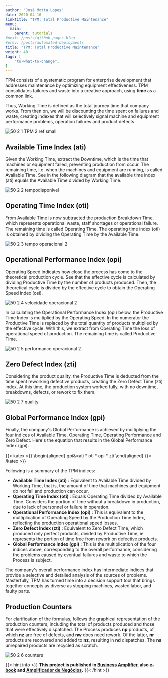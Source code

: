 ```yaml
---
author: "José Motta Lopes"
date: 2020-04-16
linktitle: "TPM: Total Productive Maintenance"
menu:
  main:
    parent: tutorials
#next: /posts/github-pages-blog
#prev: /posts/automated-deployments
title: "TPM: Total Productive Maintenance"
weight: 40
tags: [
    "to-what-to-change",
]
---
```

TPM consists of a systematic program for enterprise development that addresses maintenance by optimizing equipment effectiveness. TPM consolidates failures and waste into a creative approach, using **time** as a common link.

Thus, Working Time is defined as the total journey time that company works. From then on, we will be discounting the time spent on failures and waste, creating indexes that will selectively signal machine and equipment performance problems, operation failures and product defects.

![50 2 1 TPM 2 ref small](https://user-images.githubusercontent.com/86032/79464036-f5fa4980-7fcf-11ea-891b-5e7adc758e20.png)

## Available Time Index (ati)

Given the Working Time, extract the Downtime, which is the time that machines or equipment failed, preventing production from occur. The remaining time, i.e. when the machines and equipment are running, is called Available Time. See in the following diagram that the available time index (ati) equals the Available Time divided by Working Time.

![50 2 2 tempodisponivel](https://user-images.githubusercontent.com/86032/79464045-f8f53a00-7fcf-11ea-97f1-ba420a15e555.png)

## Operating Time Index (oti)

From Available Time is now subtracted the production Breakdown Time, which represents operational waste, staff shortages or operational failure. The remaining time is called Operating Time. The operating time index (oti) is obtained by dividing the Operating Time by the Available Time.

![50 2 3 tempo operacional 2](https://user-images.githubusercontent.com/86032/79464056-fd215780-7fcf-11ea-845d-b03402a64573.png)

## Operational Performance Index (opi) 

Operating Speed indicates how close the process has come to the theoretical production cycle. See that the effective cycle is calculated by dividing Productive Time by the number of products produced. Then, the theoretical cycle is divided by the effective cycle to obtain the Operating Speed index (osi).

![50 2 4 velocidade operacional 2](https://user-images.githubusercontent.com/86032/79464071-01e60b80-7fd0-11ea-8645-0f4cd160ff56.png)

In calculating the Operational Performance Index (opi) below, the Productive Time Index is multiplied by the Operating Speed. In the numerator the Productive Time is replaced by the total quantity of products multiplied by the effective cycle. With this, we extract from Operating Time the loss of operational speed of production. The remaining time is called Productive Time.

![50 2 5 performance operacional 2](https://user-images.githubusercontent.com/86032/79464079-04e0fc00-7fd0-11ea-801d-4d8add8063b7.png)

## Zero Defect Index (zti)

Considering the product quality, the Productive Time is deducted from the time spent reworking defective products, creating the Zero Defect Time (zti) index. At this time, the production system worked fully, with no downtime, breakdowns, defects, or rework to fix them.

![50 2 7 quality](https://user-images.githubusercontent.com/86032/79464099-0ad6dd00-7fd0-11ea-901d-b8a5f9feec2d.png)

## Global Performance Index (gpi)

Finally, the company's Global Performance is achieved by multiplying the four indices of Available Time, Operating Time, Operating Performance and Zero Defect. Here's the equation that results in the Global Performance Index (gpi).

{{< katex >}}
\begin{aligned}
   gpi&=ati * oti * opi * zti
\end{aligned}
{{< /katex >}}

Following is a summary of the TPM indices:

- **Available Time Index (ati)** : Equivalent to Available Time divided by Working Time, that is, the amount of time that machines and equipment do not fail and production can occur.
- **Operating Time Index (oti)** : Equals Operating Time divided by Available Time. Considers the portion of time without a breakdown in production, due to lack of personnel or failure in operation.
- **Operational Performance Index (opi)** : This is equivalent to the multiplication of Operating Speed by the Production Time Index, reflecting the production operational speed losses.
- **Zero Defect Index (zti)** : Equivalent to Zero Defect Time, which produced only perfect products, divided by Productive Time, ie represents the portion of time free from rework on defective products.
- **Global Performance Index (gpi)** : This is the multiplication of the four indices above, corresponding to the overall performance, considering the problems caused by eventual failures and waste to which the Process is subject.

The company's overall performance index has intermediate indices that provide a selective and detailed analysis of the sources of problems. Masterfully, TPM has turned time into a decision support tool that brings together concepts as diverse as stopping machines, wasted labor, and faulty parts.

## Production Counters

For clarification of the formulas, follows the graphical representation of the production counters, including the total of products produced and those that were effectively dispatched. The Process produces **np** products, of which **nz** are free of defects, and **nw** does need rework. Of the latter, **nr** products are recovered and added to **nz**, resulting in **nd** dispatches. The **ns** unrepaired products are recycled as scratch.

![50 2 6 counters](https://user-images.githubusercontent.com/86032/79464086-07dbec80-7fd0-11ea-99a7-8d503a87454f.png)

{{< hint info >}}
**This project is published in [Business Amplifier](https://www.amazon.com/Business-Amplifier-M-Sc-Motta-Lopes/dp/B083XGK14Q), also [e-book](https://www.amazon.com/Business-Amplifier-Jose-Motta-Lopes-ebook-dp-B086L6V6QY/dp/B086L6V6QY/) and [Amplificador de Negócios](https://www.amazon.com/M-Sc-Jose-Motta-Lopes/dp/8592301009).**
{{< /hint >}}
